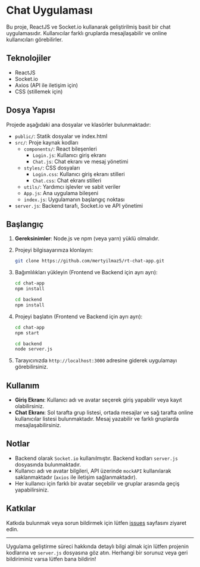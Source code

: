 
# Chat Uygulaması

Bu proje, ReactJS ve Socket.io kullanarak geliştirilmiş basit bir chat uygulamasıdır. Kullanıcılar farklı gruplarda mesajlaşabilir ve online kullanıcıları görebilirler.

## Teknolojiler

- ReactJS
- Socket.io
- Axios (API ile iletişim için)
- CSS (stillemek için)

## Dosya Yapısı

Projede aşağıdaki ana dosyalar ve klasörler bulunmaktadır:

- `public/`: Statik dosyalar ve index.html
- `src/`: Proje kaynak kodları
  - `components/`: React bileşenleri
    - `Login.js`: Kullanıcı giriş ekranı
    - `Chat.js`: Chat ekranı ve mesaj yönetimi
  - `styles/`: CSS dosyaları
    - `Login.css`: Kullanıcı giriş ekranı stilleri
    - `Chat.css`: Chat ekranı stilleri
  - `utils/`: Yardımcı işlevler ve sabit veriler
  - `App.js`: Ana uygulama bileşeni
  - `index.js`: Uygulamanın başlangıç noktası
- `server.js`: Backend tarafı, Socket.io ve API yönetimi

## Başlangıç

1. **Gereksinimler**: Node.js ve npm (veya yarn) yüklü olmalıdır.
2. Projeyi bilgisayarınıza klonlayın:

   ```bash
   git clone https://github.com/mertyilmaz5/rt-chat-app.git
   ```

3. Bağımlılıkları yükleyin (Frontend ve Backend için ayrı ayrı):

   ```bash
   cd chat-app
   npm install
   ```

   ```bash
   cd backend
   npm install
   ```

4. Projeyi başlatın (Frontend ve Backend için ayrı ayrı):

   ```bash
   cd chat-app
   npm start
   ```

   ```bash
   cd backend
   node server.js
   ```

5. Tarayıcınızda `http://localhost:3000` adresine giderek uygulamayı görebilirsiniz.

## Kullanım

- **Giriş Ekranı**: Kullanıcı adı ve avatar seçerek giriş yapabilir veya kayıt olabilirsiniz.
- **Chat Ekranı**: Sol tarafta grup listesi, ortada mesajlar ve sağ tarafta online kullanıcılar listesi bulunmaktadır. Mesaj yazabilir ve farklı gruplarda mesajlaşabilirsiniz.

## Notlar

- Backend olarak `Socket.io` kullanılmıştır. Backend kodları `server.js` dosyasında bulunmaktadır.
- Kullanıcı adı ve avatar bilgileri, API üzerinde `mockAPI` kullanılarak saklanmaktadır (`axios` ile iletişim sağlanmaktadır).
- Her kullanıcı için farklı bir avatar seçebilir ve gruplar arasında geçiş yapabilirsiniz.

## Katkılar

Katkıda bulunmak veya sorun bildirmek için lütfen [issues](https://github.com/mertyilmaz5/chat-app/issues) sayfasını ziyaret edin.

---

Uygulama geliştirme süreci hakkında detaylı bilgi almak için lütfen projenin kodlarına ve `server.js` dosyasına göz atın. Herhangi bir sorunuz veya geri bildiriminiz varsa lütfen bana bildirin!

